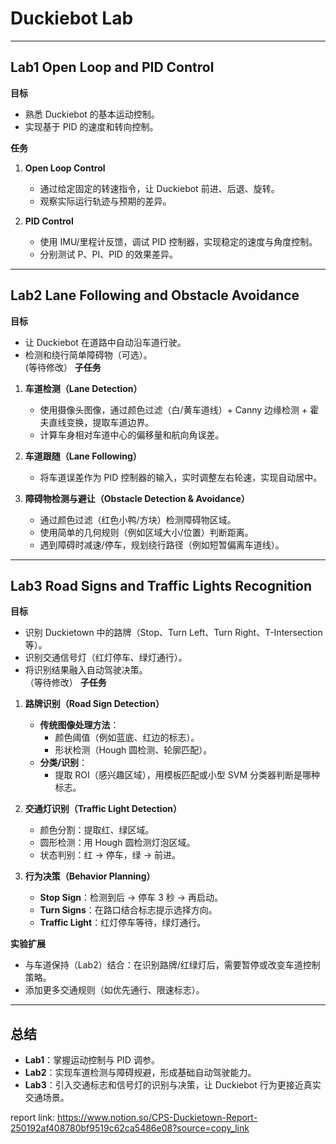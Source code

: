 # Duckiebot Lab

---

## Lab1 Open Loop and PID Control

**目标**  
- 熟悉 Duckiebot 的基本运动控制。  
- 实现基于 PID 的速度和转向控制。  

**任务**  
1. **Open Loop Control**  
   - 通过给定固定的转速指令，让 Duckiebot 前进、后退、旋转。  
   - 观察实际运行轨迹与预期的差异。  

2. **PID Control**  
   - 使用 IMU/里程计反馈，调试 PID 控制器，实现稳定的速度与角度控制。  
   - 分别测试 P、PI、PID 的效果差异。  

---

## Lab2 Lane Following and Obstacle Avoidance

**目标**  
- 让 Duckiebot 在道路中自动沿车道行驶。  
- 检测和绕行简单障碍物（可选）。  
  (等待修改）
**子任务**  
1. **车道检测（Lane Detection）**  
   - 使用摄像头图像，通过颜色过滤（白/黄车道线）+ Canny 边缘检测 + 霍夫直线变换，提取车道边界。  
   - 计算车身相对车道中心的偏移量和航向角误差。  

2. **车道跟随（Lane Following）**  
   - 将车道误差作为 PID 控制器的输入，实时调整左右轮速，实现自动居中。  

3. **障碍物检测与避让（Obstacle Detection & Avoidance）**  
   - 通过颜色过滤（红色小鸭/方块）检测障碍物区域。  
   - 使用简单的几何规则（例如区域大小/位置）判断距离。  
   - 遇到障碍时减速/停车，规划绕行路径（例如短暂偏离车道线）。  

---

## Lab3 Road Signs and Traffic Lights Recognition

**目标**  
- 识别 Duckietown 中的路牌（Stop、Turn Left、Turn Right、T-Intersection 等）。  
- 识别交通信号灯（红灯停车、绿灯通行）。  
- 将识别结果融入自动驾驶决策。  
（等待修改）
**子任务**  
1. **路牌识别（Road Sign Detection）**  
   - **传统图像处理方法**：  
     - 颜色阈值（例如蓝底、红边的标志）。  
     - 形状检测（Hough 圆检测、轮廓匹配）。  
   - **分类/识别**：  
     - 提取 ROI（感兴趣区域），用模板匹配或小型 SVM 分类器判断是哪种标志。  

2. **交通灯识别（Traffic Light Detection）**  
   - 颜色分割：提取红、绿区域。  
   - 圆形检测：用 Hough 圆检测灯泡区域。  
   - 状态判别：红 → 停车，绿 → 前进。  

3. **行为决策（Behavior Planning）**  
   - **Stop Sign**：检测到后 → 停车 3 秒 → 再启动。  
   - **Turn Signs**：在路口结合标志提示选择方向。  
   - **Traffic Light**：红灯停车等待，绿灯通行。  

**实验扩展**  
- 与车道保持（Lab2）结合：在识别路牌/红绿灯后，需要暂停或改变车道控制策略。  
- 添加更多交通规则（如优先通行、限速标志）。  

---

## 总结

- **Lab1**：掌握运动控制与 PID 调参。  
- **Lab2**：实现车道检测与障碍规避，形成基础自动驾驶能力。  
- **Lab3**：引入交通标志和信号灯的识别与决策，让 Duckiebot 行为更接近真实交通场景。


report link:  https://www.notion.so/CPS-Duckietown-Report-250192af408780bf9519c62ca5486e08?source=copy_link


